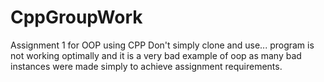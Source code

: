 # CppGroupWork
Assignment 1 for OOP using CPP
Don't simply clone and use... program is not working optimally and it is a very bad example of oop as many bad instances were made simply to achieve assignment requirements.

